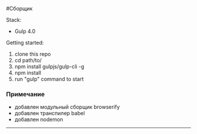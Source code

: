 #Сборщик

Stack:
 - Gulp 4.0
 
Getting started:

1. clone this repo
2. cd path/to/
3. npm install gulpjs/gulp-cli -g  
4. npm install
6. run "gulp" command to start

### Примечание
- добавлен модульный сборщик browserify
- добавлен транспилер babel
- добавлен nodemon
********